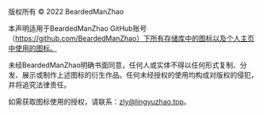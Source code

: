 版权所有 © 2022 BeardedManZhao

本声明适用于BeardedManZhao GitHub账号（https://github.com/BeardedManZhao）下所有存储库中的图标以及个人主页中使用的图标。

未经BeardedManZhao明确书面同意，任何人或实体不得以任何形式复制、分发、展示或制作上述图标的衍生作品。任何未经授权的使用均构成对版权的侵犯，并将追究法律责任。

如需获取图标使用的授权，请联系：zly@lingyuzhao.top。
